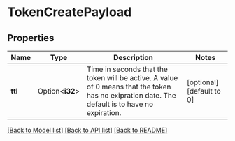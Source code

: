 # TokenCreatePayload

## Properties

Name | Type | Description | Notes
------------ | ------------- | ------------- | -------------
**ttl** | Option<**i32**> | Time in seconds that the token will be active. A value of 0 means that the token has no exipration date. The default is to have no expiration. | [optional][default to 0]

[[Back to Model list]](../README.md#documentation-for-models) [[Back to API list]](../README.md#documentation-for-api-endpoints) [[Back to README]](../README.md)


